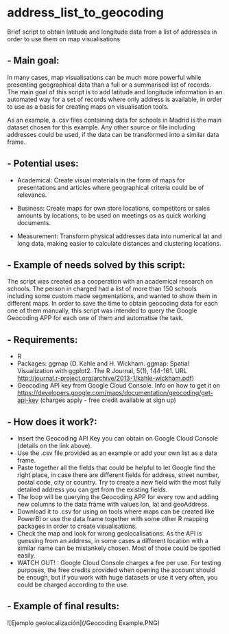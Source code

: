 # address_list_to_geocoding
Brief script to obtain latitude and longitude data from a list of addresses in order to use them on map visualisations 


## - Main goal:
In many cases, map visualisations can be much more powerful while presenting geographical data than a full or a summarised list of records. The main goal of this script is to add latitude and longitude information in an automated way for a set of records where only address is available, in order to use as a basis for creating maps on visualisation tools.

As an example, a .csv files containing data for schools in Madrid is the main dataset chosen for this example. Any other source or file including addresses could be used, if the data can be transformed into a similar data frame.


## - Potential uses:

- Academical: Create visual materials in the form of maps for presentations and articles where geographical criteria could be of relevance.
 
- Business: Create maps for own store locations, competitors or sales amounts by locations, to be used on meetings os as quick working documents.

- Measurement: Transform physical addresses data into numerical lat and long data, making easier to calculate distances and clustering locations.


## - Example of needs solved by this script:
The script was created as a cooperation with an academical research on schools. The person in charged had a list of more than 150 schools including some custom made segmentations, and wanted to show them in different maps. In order to save the time to obtain geocoding data for each one of them manually, this script was intended to query the Google Geocoding APP for each one of them and automatise the task. 


## - Requirements:
- R
- Packages: ggmap (D. Kahle and H. Wickham. ggmap: Spatial Visualization with ggplot2. The R Journal, 5(1), 144-161. URL http://journal.r-project.org/archive/2013-1/kahle-wickham.pdf)
-  Geocoding API key from Google Cloud Console. Info on how to get it on https://developers.google.com/maps/documentation/geocoding/get-api-key (charges apply - free credit available at sign up)

## - How does it work?:
- Insert the Geocoding API Key you can obtain on Google Cloud Console (details on the link above).
- Use the .csv file provided as an example or add your own list as a data frame.
- Paste together all the fields that could be helpful to let Google find the right place, in case there are different fields for address, street number, postal code, city or country. Try to create a new field with the most fully detailed address you can get from the existing fields.
- The loop will be querying the Geocoding APP for every row and adding new columns to the data frame with values lon, lat and geoAddress.
- Download it to .csv for using on tools where maps can be created like PowerBI or use the data frame together with some other R mapping packages in order to create visualisations.
- Check the map and look for wrong geolocalisations. As the API is guessing from an address, in some cases a different location with a similar name can be mistankely chosen. Most of those could be spotted easily.
- WATCH OUT! : Google Cloud Console charges a fee per use. For testing purposes, the free credits provided when opening the account should be enough, but if you work with huge datasets or use it very often, you could be charged according to the use. 

## - Example of final results:
![Ejemplo geolocalización](/Geocoding Example.PNG)
